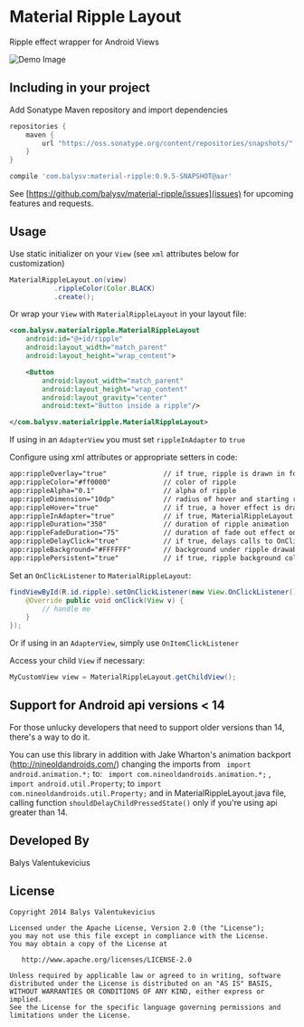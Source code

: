 Material Ripple Layout
===============

Ripple effect wrapper for Android Views

![Demo Image][1]

Including in your project
-------------------------

Add Sonatype Maven repository and import dependencies

```groovy
repositories {
    maven {
        url "https://oss.sonatype.org/content/repositories/snapshots/"
    }
}

compile 'com.balysv:material-ripple:0.9.5-SNAPSHOT@aar'
```

See [https://github.com/balysv/material-ripple/issues](issues) for upcoming features and requests.

Usage
-----

Use static initializer on your `View` (see `xml` attributes below for customization)

```java
MaterialRippleLayout.on(view)
           .rippleColor(Color.BLACK)
           .create();
```

Or wrap your `View` with `MaterialRippleLayout` in your layout file:

```xml
<com.balysv.materialripple.MaterialRippleLayout
    android:id="@+id/ripple"
    android:layout_width="match_parent"
    android:layout_height="wrap_content">

    <Button
        android:layout_width="match_parent"
        android:layout_height="wrap_content"
        android:layout_gravity="center"
        android:text="Button inside a ripple"/>

</com.balysv.materialripple.MaterialRippleLayout>
```

If using in an `AdapterView` you must set `rippleInAdapter` to `true`


Configure using xml attributes or appropriate setters in code:

```xml
app:rippleOverlay="true"              // if true, ripple is drawn in foreground; false - background
app:rippleColor="#ff0000"             // color of ripple
app:rippleAlpha="0.1"                 // alpha of ripple
app:rippleDimension="10dp"            // radius of hover and starting ripple
app:rippleHover="true"                // if true, a hover effect is drawn when view is touched
app:rippleInAdapter="true"            // if true, MaterialRippleLayout will optimize for use in AdapterViews
app:rippleDuration="350"              // duration of ripple animation
app:rippleFadeDuration="75"           // duration of fade out effect on ripple
app:rippleDelayClick="true"           // if true, delays calls to OnClickListeners until ripple effect ends
app:rippleBackground="#FFFFFF"        // background under ripple drawable; used with rippleOverlay="false"
app:ripplePersistent="true"           // if true, ripple background color persists after animation, until setRadius(0) is called
```

Set an `OnClickListener` to `MaterialRippleLayout`:

```java
findViewById(R.id.ripple).setOnClickListener(new View.OnClickListener() {
    @Override public void onClick(View v) {
        // handle me 
    }
});
```

Or if using in an `AdapterView`, simply use `OnItemClickListener`

Access your child `View` if necessary:

```java
MyCustomView view = MaterialRippleLayout.getChildView();
```

Support for Android api versions <  14 
-----

For those unlucky developers that need to support older versions than 14, there's a way to do it.

You can use this library in addition with Jake Wharton's animation backport (http://nineoldandroids.com/) changing the imports from ` import android.animation.*;` to: ` import com.nineoldandroids.animation.*;` ,
`import android.util.Property`; to   `import com.nineoldandroids.util.Property;` and in MaterialRippleLayout.java file, calling function `shouldDelayChildPressedState()`  only if you're using api greater than 14.


Developed By
--------------------
Balys Valentukevicius

License
-----------

```
Copyright 2014 Balys Valentukevicius

Licensed under the Apache License, Version 2.0 (the "License");
you may not use this file except in compliance with the License.
You may obtain a copy of the License at

   http://www.apache.org/licenses/LICENSE-2.0

Unless required by applicable law or agreed to in writing, software
distributed under the License is distributed on an "AS IS" BASIS,
WITHOUT WARRANTIES OR CONDITIONS OF ANY KIND, either express or implied.
See the License for the specific language governing permissions and
limitations under the License.
```

[1]: https://raw.github.com/balysv/material-ripple/master/art/demo.gif
